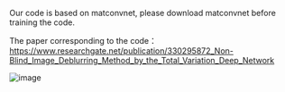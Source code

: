 Our code is based on matconvnet, please download matconvnet before training the code.

The paper corresponding to the code：
https://www.researchgate.net/publication/330295872_Non-Blind_Image_Deblurring_Method_by_the_Total_Variation_Deep_Network

![image](https://github.com/zhengjingrena/Non-blind-Image-Deblurring/blob/master/image/%E5%9B%BE3.2.png)
